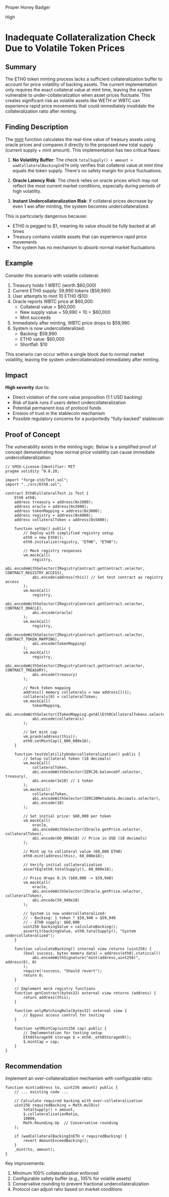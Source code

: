 Proper Honey Badger

High

# Inadequate Collateralization Check Due to Volatile Token Prices

## Summary
The ETH0 token minting process lacks a sufficient collateralization buffer to account for price volatility of backing assets. The current implementation only requires the exact collateral value at mint time, leaving the system vulnerable to under-collateralization when asset prices fluctuate. This creates significant risk as volatile assets like WETH or WBTC can experience rapid price movements that could immediately invalidate the collateralization ratio after minting.

## Finding Description
The [mint](https://github.com/sherlock-audit/2025-05-usual-eth0/blob/main/eth0-protocol/src/token/Eth0.sol#L162) function calculates the real-time value of treasury assets using oracle prices and compares it directly to the proposed new total supply (current supply + mint amount). This implementation has two critical flaws:

1. **No Volatility Buffer**: The check `totalSupply() + amount > wadCollateralBackingInETH` only verifies that collateral value *at mint time* equals the token supply. There's no safety margin for price fluctuations.

2. **Oracle Latency Risk**: The check relies on oracle prices which may not reflect the most current market conditions, especially during periods of high volatility.

3. **Instant Undercollateralization Risk**: If collateral prices decrease by even 1 wei after minting, the system becomes undercollateralized.

This is particularly dangerous because:
- ETH0 is pegged to $1, meaning its value should be fully backed at all times
- Treasury contains volatile assets that can experience rapid price movements
- The system has no mechanism to absorb normal market fluctuations

## Example
Consider this scenario with volatile collateral:
1. Treasury holds 1 WBTC (worth $60,000)
2. Current ETH0 supply: 59,990 tokens ($59,990)
3. User attempts to mint 10 ETH0 ($10)
4. Oracle reports WBTC price at $60,000:
   - Collateral value = $60,000
   - New supply value = 59,990 + 10 = $60,000
   - Mint succeeds
5. Immediately after minting, WBTC price drops to $59,990
6. System is now undercollateralized:
   - Backing: $59,990
   - ETH0 value: $60,000
   - Shortfall: $10

This scenario can occur within a single block due to normal market volatility, leaving the system undercollateralized immediately after minting.

## Impact
**High severity** due to:
- Direct violation of the core value proposition (1:1 USD backing)
- Risk of bank runs if users detect undercollateralization
- Potential permanent loss of protocol funds
- Erosion of trust in the stablecoin mechanism
- Possible regulatory concerns for a purportedly "fully-backed" stablecoin

## Proof of Concept
The vulnerability exists in the minting logic. Below is a simplified proof of concept demonstrating how normal price volatility can cause immediate undercollateralization:

```solidity
// SPDX-License-Identifier: MIT
pragma solidity ^0.8.20;

import "forge-std/Test.sol";
import "../src/Eth0.sol";

contract Eth0CollateralTest is Test {
    Eth0 eth0;
    address treasury = address(0x1000);
    address oracle = address(0x2000);
    address tokenMapping = address(0x3000);
    address registry = address(0x4000);
    address collateralToken = address(0x5000);
    
    function setUp() public {
        // Deploy with simplified registry setup
        eth0 = new Eth0();
        eth0.initialize(registry, "ETH0", "ETH0");
        
        // Mock registry responses
        vm.mockCall(
            registry, 
            abi.encodeWithSelector(IRegistryContract.getContract.selector, CONTRACT_REGISTRY_ACCESS),
            abi.encode(address(this)) // Set test contract as registry access
        );
        vm.mockCall(
            registry, 
            abi.encodeWithSelector(IRegistryContract.getContract.selector, CONTRACT_ORACLE),
            abi.encode(oracle)
        );
        vm.mockCall(
            registry, 
            abi.encodeWithSelector(IRegistryContract.getContract.selector, CONTRACT_TOKEN_MAPPING),
            abi.encode(tokenMapping)
        );
        vm.mockCall(
            registry, 
            abi.encodeWithSelector(IRegistryContract.getContract.selector, CONTRACT_TREASURY),
            abi.encode(treasury)
        );
        
        // Mock token mapping
        address[] memory collaterals = new address[](1);
        collaterals[0] = collateralToken;
        vm.mockCall(
            tokenMapping,
            abi.encodeWithSelector(ITokenMapping.getAllEth0CollateralTokens.selector),
            abi.encode(collaterals)
        );
        
        // Set mint cap
        vm.prank(address(this));
        eth0.setMintCap(1_000_000e18);
    }
    
    function testVolatilityUndercollateralization() public {
        // Setup collateral token (18 decimals)
        vm.mockCall(
            collateralToken,
            abi.encodeWithSelector(IERC20.balanceOf.selector, treasury),
            abi.encode(1e18) // 1 token
        );
        vm.mockCall(
            collateralToken,
            abi.encodeWithSelector(IERC20Metadata.decimals.selector),
            abi.encode(18)
        );
        
        // Set initial price: $60,000 per token
        vm.mockCall(
            oracle,
            abi.encodeWithSelector(IOracle.getPrice.selector, collateralToken),
            abi.encode(60_000e18) // Price in USD (18 decimals)
        );
        
        // Mint up to collateral value (60,000 ETH0)
        eth0.mint(address(this), 60_000e18);
        
        // Verify initial collateralization
        assertEq(eth0.totalSupply(), 60_000e18);
        
        // Price drops 0.1% ($60,000 -> $59,940)
        vm.mockCall(
            oracle,
            abi.encodeWithSelector(IOracle.getPrice.selector, collateralToken),
            abi.encode(59_940e18)
        );
        
        // System is now undercollateralized:
        // - Backing: 1 token * $59,940 = $59,940
        // - ETH0 supply: $60,000
        uint256 backingValue = calculateBacking();
        assertLt(backingValue, eth0.totalSupply(), "System undercollateralized");
    }
    
    function calculateBacking() internal view returns (uint256) {
        (bool success, bytes memory data) = address(eth0).staticcall(
            abi.encodeWithSignature("mint(address,uint256)", address(0), 0)
        );
        require(!success, "Should revert");
        return 0;
    }
    
    // Implement mock registry functions
    function getContract(bytes32) external view returns (address) {
        return address(this);
    }
    
    function onlyMatchingRole(bytes32) external view {
        // Bypass access control for testing
    }
    
    function setMintCap(uint256 cap) public {
        // Implementation for testing setup
        Eth0StorageV0 storage $ = eth0._eth0StorageV0();
        $.mintCap = cap;
    }
}
```

## Recommendation
Implement an over-collateralization mechanism with configurable ratio:

```solidity
function mint(address to, uint256 amount) public {
    // ... existing code ...
    
    // Calculate required backing with over-collateralization
    uint256 requiredBacking = Math.mulDiv(
        totalSupply() + amount,
        $.collateralizationRatio,
        10000,
        Math.Rounding.Up  // Conservative rounding
    );
    
    if (wadCollateralBackingInETH < requiredBacking) {
        revert AmountExceedBacking();
    }
    _mint(to, amount);
}
```

Key improvements:
1. Minimum 100% collateralization enforced
2. Configurable safety buffer (e.g., 105% for volatile assets)
3. Conservative rounding to prevent fractional undercollateralization
4. Protocol can adjust ratio based on market conditions